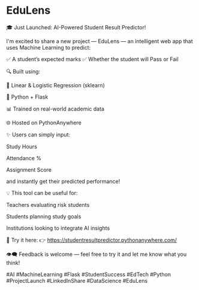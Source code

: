 # EduLens

🎓 Just Launched: AI-Powered Student Result Predictor!

I'm excited to share a new project — EduLens — an intelligent web app that uses Machine Learning to predict:

✅ A student’s expected marks
✅ Whether the student will Pass or Fail

🔍 Built using:

🧠 Linear & Logistic Regression (sklearn)

🐍 Python + Flask

📊 Trained on real-world academic data

🌐 Hosted on PythonAnywhere

✨ Users can simply input:

Study Hours

Attendance %

Assignment Score

and instantly get their predicted performance!

💡 This tool can be useful for:

Teachers evaluating risk students

Students planning study goals

Institutions looking to integrate AI insights

🔗 Try it here:
👉 https://studentresultpredictor.pythonanywhere.com/

👁‍🗨 Feedback is welcome — feel free to try it and let me know what you think!

#AI #MachineLearning #Flask #StudentSuccess #EdTech #Python #ProjectLaunch #LinkedInShare #DataScience #EduLens
